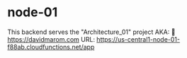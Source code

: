 # node-01

This backend serves the "Architecture_01" project AKA: 🚀 https://davidmarom.com
URL: https://us-central1-node-01-f88ab.cloudfunctions.net/app